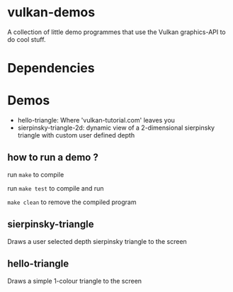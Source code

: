 # vulkan-demos
A collection of little demo programmes that use the Vulkan graphics-API to do cool stuff.

# Dependencies

# Demos
- hello-triangle:  Where 'vulkan-tutorial.com' leaves you
- sierpinsky-triangle-2d: dynamic view of a 2-dimensional sierpinsky triangle with custom user defined depth

## how to run a demo ?
run `make` to compile

run `make test` to compile and run

`make clean` to remove the compiled program

## sierpinsky-triangle
Draws a user selected depth sierpinsky triangle to the screen

## hello-triangle
Draws a simple 1-colour triangle to the screen
